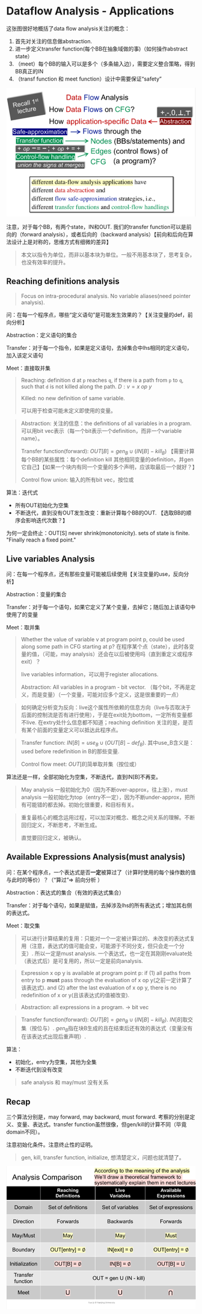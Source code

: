 # Dataflow Analysis - Applications

这张图很好地概括了data flow analysis关注的概念：

1. 首先对关注的信息做abstraction.
2. 进一步定义transfer function(每个BB在抽象域做的事)（如何操作abstract state）
3. （meet）每个BB的输入可以是多个（多条输入边），需要定义整合策略，得到BB真正的IN
4. （transf function 和 meet function）设计中需要保证“safety”

![](./pics/03-01.png)

注意，对于每个BB，有两个state，IN和OUT. 我们的transfer function可以是前向的（forward analysis），或者后向的（backward analysis）【前向和后向在算法设计上是对称的，思维方式有细微的差异】

> 本文以指令为单位，而非以基本块为单位。一般不用基本块了，思考复杂，也没有效率的提升。

## Reaching definitions analysis

> Focus on intra-procedural analysis. No variable aliases(need pointer analysis).

问：在每一个程序点，哪些“定义语句”是可能发生效果的？【关注变量的def，前向分析】

Abstraction：定义语句的集合

Transfer：对于每一个指令，如果是定义语句，去掉集合中lhs相同的定义语句，加入该定义语句

Meet：直接取并集

> Reaching: definition d at `p` reaches `q`, if there is a path from `p` to `q`, such that `d` is not killed along the path. $D: v = x\;op\;y$
>
> Killed: no new definition of same variable.
>
> 可以用于检查可能未定义即使用的变量。

> Abstraction: 关注的信息：the definitions of all variables in a program. 可以用bit vec表示（每一个bit表示一个definition，而非一个variable name）。
>
> Transfer function(forward): $OUT[B]=gen_B\cup (IN[B]-kill_B)$ 【需要计算每个BB的某些属性：每个definition kill 其他相同变量的definition，并gen它自己】【如果一个块内有同一个变量的多个声明，应该取最后一个就好？】
>
> Control flow union: 输入的所有bit vec，按位或

算法：迭代式

* 所有OUT初始化为空集
* 不断迭代，直到没有OUT发生改变：重新计算每个BB的OUT. 【选取BB的顺序会影响迭代次数？】

为何一定会终止：OUT[S] never shrink(monotonicity). sets of state is finite. "Finally reach a fixed point."

## Live variables Analysis

问：在每一个程序点，还有那些变量可能被后续使用【关注变量的use，反向分析】

Abstraction：变量的集合

Transfer：对于每一个语句，如果它定义了某个变量，去掉它；随后加上该语句中使用了的变量

Meet：取并集

> Whether the value of variable v at program point p, could be used along some path in CFG starting at p? 在程序某个点（state），此时各变量的值，（可能，may analysis）还会在以后被使用吗（直到重定义或程序exit）？
>
> live variables information，可以用于register allocations.
>
> Abstraction: All variables in a program - bit vector. （每个bit，不再是定义，而是变量）（一个变量，可能对应多个定义，这是很重要的一点）

> 如何确定分析变为反向：live这个属性所依赖的信息方向（live与否取决于后面的控制流是否有进行使用），于是在exit处为bottom，一定所有变量都不live. 在extry处什么信息都不知道；reaching definition 关注的是，是否有某个前面的变量定义可以抵达此程序点。

> Transfer function: $IN[B]=use_B\cup (OUT[B]-def_B)$. 其中use_B含义是：used before redefinition in B的那些变量.
>
> Control flow meet: $OUT[B]$简单取并集（按位或）

算法还是一样，全部初始化为空集，不断迭代，直到IN[B]不再变。

> May analysis 一般初始化为0（因为不断over-approx，往上涨），must analysis 一般初始化为top（entry不一定），因为不断under-approx，把所有可能错的都去掉。初始化很重要，和目标有关。

> 重复最核心的概念运用过程，可以加深对概念、概念之间关系的理解。不断回归定义，不断思考，不断生成。
>
> 直觉要回归定义，被确认。

## Available Expressions Analysis(must analysis)

问：在某个程序点，一个表达式是否**一定**被算过了（计算时使用的每个操作数的值与此时的等价）？（“算过”=> 前向分析 ）

Abstraction：表达式的集合（有效的表达式集合）

Transfer：对于每个语句，如果是赋值，去掉涉及lhs的所有表达式；增加其右侧的表达式。

Meet：取交集

> 可以进行计算结果的复用：只能对一个一定被计算过的、未改变的表达式复用（注意，表达式的值可能会变，可能源于不同分支，但只会走一个分支）. 所以一定是must analysis. 一个表达式，也一定在其刚刚evaluate处（表达式后）是可复用的，所以一定是前向analysis.

> Expression x op y is available at program point p: if (1) all paths from entry to p **must** pass through the evaluation of x op y(之前一定计算了该表达式). and (2) after the last evaluation of x op y, there is no redefinition of x or y(且该表达式的值被改变).

>  Abstraction: all expressions in a program. -> bit vec

> Transfer function(forward): $OUT[B] = gen_B \cup (IN[B]-kill_B)$. $IN[B]$取交集（按位与）. $gen_B$指在块B生成的且在结束后还有效的表达式（变量没有在该表达式出现后重声明）.

算法：

* 初始化，entry为空集，其他为全集
* 不断迭代到没有改变

> safe analysis 和 may/must 没有关系

## Recap

三个算法分别是，may forward, may backward, must forward. 考察的分别是定义、变量、表达式。transfer function虽然很像，但gen/kill的计算不同（毕竟domain不同）。

注意初始化条件。注意终止性的证明。

> gen, kill, transfer function, initialize, 想清楚定义，问题也就清楚了。

![](./pics/03-02.png)
